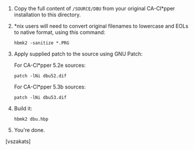 1. Copy the full content of `/SOURCE/DBU` from your original
   CA-Cl*pper installation to this directory.

2. *nix users will need to convert original filenames to lowercase
   and EOLs to native format, using this command:

   `hbmk2 -sanitize *.PRG`

3. Apply supplied patch to the source using GNU Patch:

   For CA-Cl*pper 5.2e sources:

      `patch -lNi dbu52.dif`

   For CA-Cl*pper 5.3b sources:

      `patch -lNi dbu53.dif`

4. Build it:

   `hbmk2 dbu.hbp`

5. You're done.

[vszakats]
